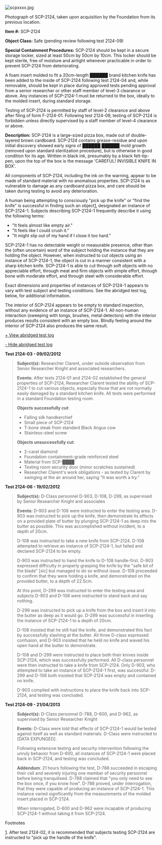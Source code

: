 ![scpxxxx.jpg](http://scp-wiki.wdfiles.com/local--files/scp-2124/scpxxxx.jpg)

Photograph of SCP-2124, taken upon acquisition by the Foundation from its previous location.

**Item #:** SCP-2124

**Object Class:** Safe (pending review following test 2124-09)

**Special Containment Procedures:** SCP-2124 should be kept in a secure storage locker, sized at least 50cm by 50cm by 10cm. This locker should be kept sterile, free of moisture and airtight whenever practicable in order to prevent SCP-2124 from deteriorating.

A foam insert molded to fit a 20cm-length ██████ brand kitchen knife has been added to the inside of SCP-2124 following test 2124-04 and, while removable, should be kept in place during approved tests pending approval from a senior researcher or other staff member of level-3 clearance or above. Any instances of SCP-2124-1 must be returned to the box, ideally to the molded insert, during standard storage.

Testing of SCP-2124 is permitted by staff of level-2 clearance and above after filing of form F-2124-01. Following test 2124-09, testing of SCP-2124 is forbidden unless directly supervised by a staff member of level-4 clearance or above.

**Description:** SCP-2124 is a large-sized pizza box, made out of double-layered brown cardboard. SCP-2124 contains grease-residue and upon initial discovery showed early signs of ██████ ██████ mold growth (removed upon standard sterilization procedure), but is otherwise in good condition for its age. Written in black ink, presumably by a black felt-tip-pen, upon the top of the box is the message 'CAREFUL! INVISIBLE KNIFE IN BOX'.

All components of SCP-2124, including the ink on the warning, appear to be made of standard material with no anomalous properties. SCP-2124 is as vulnerable to damage as any cardboard pizza box, and care should be taken during testing to avoid any deterioration.

A human being attempting to consciously "pick up the knife" or "find the knife" is successful in finding such an object[1](javascript:;), designated an instance of SCP-2124-1. Subjects describing SCP-2124-1 frequently describe it using the following terms:

*   "It feels almost like empty air."
*   "It feels like I could crush it."
*   "It might slip out of my hand if I close it too hard."

SCP-2124-1 has no detectable weight or measurable presence, other than the (often uncertain) word of the subject holding the instance that they are holding the object. However, when instructed to cut objects using an instance of SCP-2124-1, the object is cut in a manner consistent with a sharp kitchen knife. SCP-2124-1 is able to cut through soft objects with no appreciable effort, through meat and firm objects with simple effort, through bone with moderate effort, and through steel with considerable effort.

Exact dimensions and properties of instances of SCP-2124-1 appears to vary with test subject and testing conditions. See the abridged test log, below, for additional information.

The interior of SCP-2124 appears to be empty to standard inspection, without any evidence of an instance of SCP-2124-1. All non-human interaction (sweeping with tongs, brushes, metal detectors) with the interior produces results consistent with an empty box. Blindly feeling around the interior of SCP-2124 also produces the same result.

[+ View abridged test log](javascript:;)

[\- Hide abridged test log](javascript:;)

**Test 2124-03 - 09/02/2012**

> **Subject(s):** Researcher Clarent, under outside observation from Senior Researcher Knight and associated researchers.
> 
> **Events:** After tests 2124-01 and 2124-02 established the general properties of SCP-2124, Researcher Clarent tested the ability of SCP-2124-1 to cut various objects, especially those that are not normally easily damaged by a standard kitchen knife. All tests were performed in a standard Foundation testing room.
> 
> **Objects successfully cut**:
> 
> *   Falling silk handkerchief
> *   Small piece of SCP-2124
> *   T-bone steak from standard Black Angus cow
> *   Stainless-steel screw
> 
> **Objects unsuccessfully cut**:
> 
> *   2-carat diamond
> *   Foundation containment-grade reinforced steel
> *   Material from SCP-████
> *   Testing room security door (minor scratches sustained)
> *   Researcher Clarent's work obligations - as tested by Clarent by swinging at the air around her, saying "It was worth a try."

**Test 2124-06 - 19/02/2012**

> **Subject(s):** D-Class personnel D-903, D-108, D-299, as supervised by Senior Researcher Knight and associates
> 
> **Events:** D-903 and D-108 were instructed to enter the testing area. D-903 was instructed to pick up the knife, then demonstrate its effects on a provided plate of butter by plunging SCP-2124-1 as deep into the butter as possible. This was accomplished without incident, to a depth of 20cm.
> 
> D-108 was instructed to take a new knife from SCP-2124. D-108 attempted to retrieve an instance of SCP-2124-1, but failed and declared SCP-2124 to be empty.
> 
> D-903 was instructed to hand the knife to D-108 handle-first. D-903 expressed difficulty in properly grasping the knife by the "safe bit of the blade" \[sic\] but managed to do so without issue. D-108 proceeded to confirm that they were holding a knife, and demonstrated on the provided butter, to a depth of 22.5cm.
> 
> At this point, D-299 was instructed to enter the testing area and subjects D-903 and D-108 were instructed to stand back and say nothing.
> 
> D-299 was instructed to pick up a knife from the box and insert it into the butter as deep as it would go. D-299 was successful in inserting the instance of SCP-2124-1 to a depth of 20cm.
> 
> D-108 insisted that he still had the knife, and demonstrated this fact by successfully slashing at the butter. All three D-class expressed confusion, and D-903 insisted that he held no knife and waved his open hand at the butter to demonstrate.
> 
> D-108 and D-299 were instructed to place both their knives inside SCP-2124, which was successfully performed. All D-class personnel were then instructed to take a knife from SCP-2124. Only D-903, who attempted to take an instance of SCP-2124-1 first, was successful. D-299 and D-108 both insisted that SCP-2124 was empty and contained no knife.
> 
> D-903 complied with instructions to place the knife back into SCP-2124, and testing was concluded.

**Test 2124-09 - 21/04/2013**

> **Subject(s):** D-Class personnel D-788, D-600, and D-962, as supervised by Senior Researcher Knight
> 
> **Events:** D-Class were told that effects of SCP-2124-1 would be tested against itself as well as standard materials. D-Class were instructed to \[DATA EXPUNGED\].
> 
> Following extensive testing and security intervention following the unruly behavior from D-600, all instances of SCP-2124-1 were placed back in SCP-2124, and testing was concluded.
> 
> **Addendum**: 21 hours following the test, D-788 succeeded in escaping their cell and severely injuring one member of security personnel before being tranquilised. D-788 claimed that "you only need to see the box once, if you know how". D-788 proved, under interrogation, that they were capable of producing an instance of SCP-2124-1. This instance varied significantly from the measurements of the molded insert placed in SCP-2124.
> 
> When interrogated, D-600 and D-962 were incapable of producing SCP-2124-1 without taking it from SCP-2124.

Footnotes

[1](javascript:;). After test 2124-02, it is recommended that subjects testing SCP-2124 are instructed to "pick up the handle of the knife".